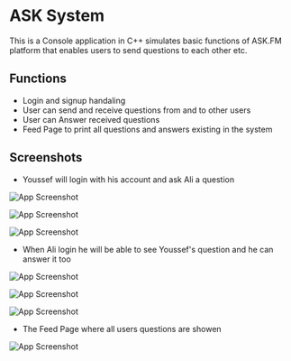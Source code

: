 
# ASK System

This is a Console application in C++ simulates basic functions of ASK.FM platform that 
enables users to send questions to each other etc.



## Functions

- Login and signup handaling
- User can send and receive questions from and to other users
- User can Answer received questions
- Feed Page to print all questions and answers existing in the system


## Screenshots

- Youssef will login with his account and ask Ali a question

![App Screenshot](https://www.linkpicture.com/q/2_321.png)

![App Screenshot](https://www.linkpicture.com/q/3.png)

![App Screenshot](https://www.linkpicture.com/q/4_1.png)


- When Ali login he will be able to see Youssef's question and he can answer it too

![App Screenshot](https://www.linkpicture.com/q/5_1.png)

![App Screenshot](https://www.linkpicture.com/q/6_525.png)

![App Screenshot](https://www.linkpicture.com/q/7_380.png)

- The Feed Page where all users questions are showen

![App Screenshot](https://www.linkpicture.com/q/9_256.png)

